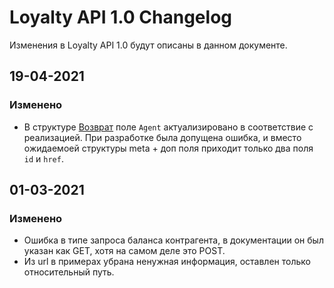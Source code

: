 # Loyalty API 1.0 Changelog
Изменения в Loyalty API 1.0 будут описаны в данном документе.

## 19-04-2021
### Изменено
 - В структуре [Возврат](https://dev.moysklad.ru/doc/api/loyalty/1.0/#sozdanie-wozwrata) поле `Agent` актуализировано в соответствие с реализацией. При разработке была допущена ошибка, и вместо ожидаемоей структуры meta + доп поля приходит только два поля `id` и `href`.

## 01-03-2021
### Изменено
 - Ошибка в типе запроса баланса контрагента, в документации он был указан как GET, хотя на самом деле это POST.
 - Из url в примерах убрана ненужная информация, оставлен только относительный путь.